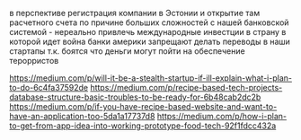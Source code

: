 в перспективе регистрация компании в Эстонии и открытие там расчетного счета
по причине больших сложностей с нашей банковской системой - нереально привлечь международные инвестции в страну в которой идет война
банки америки запрещают делать переводы в наши стартапы т.к. боятся что деньги могут пойти на обеспечение терорристов


https://medium.com/p/will-it-be-a-stealth-startup-if-ill-explain-what-i-plan-to-do-6c4fa37592de
https://medium.com/p/recipe-based-tech-projects-database-structure-basic-troubles-to-be-ready-for-6b48cab2dc2b
https://medium.com/p/if-you-have-recipe-based-website-and-want-to-have-an-application-too-5da1a17737d8
https://medium.com/p/how-i-plan-to-get-from-app-idea-into-working-prototype-food-tech-92f1fdcc432a
